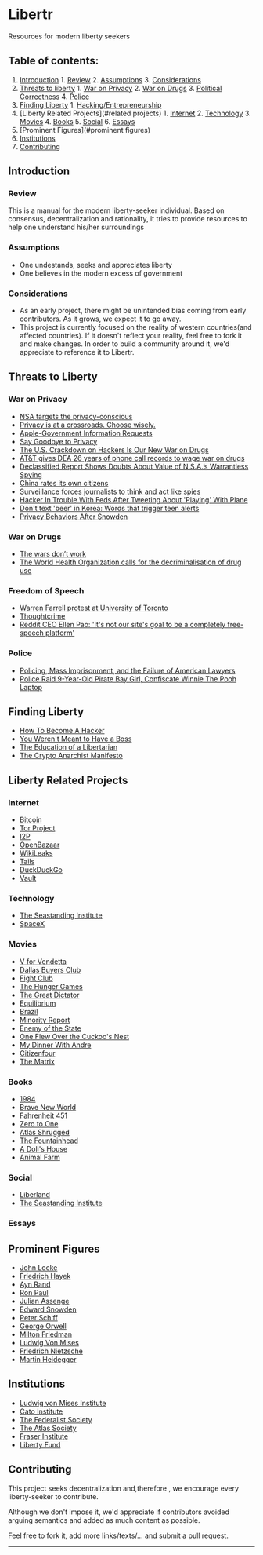 # Libertr
Resources for modern liberty seekers



## Table of contents:

  1. [Introduction](#introduction)
    1. [Review](#review)
    2. [Assumptions](#assumptions)
    3. [Considerations](#considerations)
  2. [Threats to liberty](#threats-to-liberty)
    1. [War on Privacy](#war-on-privacy)
    2. [War on Drugs]()
    3. [Political Correctness](#political-correctness)
    4. [Police](#police)
  3. [Finding Liberty](#finding-liberty)
    1. [Hacking/Entrepreneurship](#hacking)
  4. [Liberty Related Projects](#related projects)
    1. [Internet](#internet)
    2. [Technology](#technology)
    3. [Movies](#movies)
    4. [Books](#books)
    5. [Social](#social)
    6. [Essays](#essays)
  5. [Prominent Figures](#prominent figures)
  6. [Institutions](#institutions)
  7. [Contributing](#contributing)


## Introduction


### Review

  This is a manual for the modern liberty-seeker individual. Based on consensus, decentralization and rationality, it tries to provide resources to help one understand his/her surroundings
  
### Assumptions

  + One undestands, seeks and appreciates liberty
  + One believes in the modern excess of government

### Considerations
  + As an early project, there might be unintended bias coming from early contributors. As it grows, we expect it to go away.
  + This project is currently focused on the reality of western countries(and affected countries). If it doesn't reflect your reality, feel free to fork it and make changes. In order to build a community around it, we'd appreciate to reference it to Libertr.
 
## Threats to Liberty

### War on Privacy

  + [NSA targets the privacy-conscious](http://daserste.ndr.de/panorama/aktuell/NSA-targets-the-privacy-conscious,nsa230.html)
  + [Privacy is at a crossroads. Choose wisely.](https://medium.com/@yegg/privacy-is-at-a-crossroads-choose-wisely-96bac0644ec1)
  + [Apple-Government Information Requests](http://www.apple.com/privacy/government-information-requests/)
  + [Say Goodbye to Privacy](http://www.wired.com/2015/02/say-goodbye-to-privacy/)
  + [The U.S. Crackdown on Hackers Is Our New War on Drugs](http://www.wired.com/2014/01/using-computer-drug-war-decade-dangerous-excessive-punishment-consequences/)
  + [AT&T gives DEA 26 years of phone call records to wage war on drugs](http://www.theatlantic.com/national/archive/2010/05/this-is-your-war-on-drugs/56380/)
  + [Declassified Report Shows Doubts About Value of N.S.A.’s Warrantless Spying ](http://www.nytimes.com/2015/04/25/us/politics/value-of-nsa-warrantless-spying-is-doubted-in-declassified-reports.html?_r=1)
  + [China rates its own citizens](http://www.volkskrant.nl/buitenland/china-rates-its-own-citizens-including-online-behaviour~a3979668/)
  + [Surveillance forces journalists to think and act like spies](https://cpj.org/2015/04/attacks-on-the-press-surveillance-forces-journalists-to-think-act-like-spies.php)
  + [Hacker In Trouble With Feds After Tweeting About 'Playing' With Plane ](http://www.forbes.com/sites/thomasbrewster/2015/04/17/hacker-tweets-about-hacking-plane-gets-computers-seized/)
  + [Don't text 'beer' in Korea: Words that trigger teen alerts](http://www.news-herald.com/general-news/20150515/dont-text-beer-in-korea-words-that-trigger-teen-alerts)
  + [Privacy Behaviors After Snowden](http://m.cacm.acm.org/magazines/2015/5/186025-privacy-behaviors-after-snowden/fulltext)


### War on Drugs
  + [The wars don’t work](http://www.economist.com/news/leaders/21650112-one-war-drugs-ends-another-starting-it-will-be-failure-too-wars-dont-work?fsrc=nlw|hig|30-04-2015|NA)
  + [The World Health Organization calls for the decriminalisation of drug use](http://www.tdpf.org.uk/blog/world-health-organization-calls-decriminalisation-drug-use)

### Freedom of Speech
  + [ Warren Farrell protest at University of Toronto](https://www.youtube.com/watch?v=iARHCxAMAO0)
  + [Thoughtcrime](http://www.antipope.org/charlie/blog-static/2015/05/thoughtcrime.html)
  + [Reddit CEO Ellen Pao: 'It's not our site's goal to be a completely free-speech platform'](http://www.businessinsider.com/reddit-ceo-ellen-pao-its-not-our-sites-goal-to-be-a-completely-free-speech-platform-2015-5)

### Police
  + [Policing, Mass Imprisonment, and the Failure of American Lawyers](http://harvardlawreview.org/2015/04/policing-mass-imprisonment-and-the-failure-of-american-lawyers/)
  + [Police Raid 9-Year-Old Pirate Bay Girl, Confiscate Winnie The Pooh Laptop](http://torrentfreak.com/police-raid-9-year-old-pirate-bay-girl-confiscate-winnie-the-pooh-laptop-121122/)

## Finding Liberty
  + [How To Become A Hacker](http://www.catb.org/~esr/faqs/hacker-howto.html)
  + [You Weren't Meant to Have a Boss](http://www.paulgraham.com/boss.html)
  + [The Education of a Libertarian](http://www.cato-unbound.org/2009/04/13/peter-thiel/education-libertarian)
  + [The Crypto Anarchist Manifesto](http://groups.csail.mit.edu/mac/classes/6.805/articles/crypto/cypherpunks/may-crypto-manifesto.html)


## Liberty Related Projects
### Internet
  + [Bitcoin](https://bitcoin.org/en/)
  + [Tor Project](https://www.torproject.org/)
  + [I2P](https://geti2p.net/en/)
  + [OpenBazaar](https://github.com/OpenBazaar/OpenBazaar)
  + [WikiLeaks](https://wikileaks.org/)
  + [Tails](https://tails.boum.org/)
  + [DuckDuckGo](https://duckduckgo.com/)
  + [Vault](https://hashicorp.com/blog/vault.html)

### Technology
  + [The Seastanding Institute](http://www.seasteading.org/)
  + [SpaceX](http://www.spacex.com/)

### Movies
  + [V for Vendetta](https://www.youtube.com/watch?v=KKvvOFIHs4k)
  + [Dallas Buyers Club](https://www.youtube.com/watch?v=U8utPuIFVnU)
  + [Fight Club](https://www.youtube.com/watch?v=SUXWAEX2jlg)
  + [The Hunger Games](https://www.youtube.com/watch?v=4S9a5V9ODuY)
  + [The Great Dictator](https://www.youtube.com/watch?v=wYDf_Y_f5HM)
  + [Equilibrium](https://www.youtube.com/watch?v=N7MMxM_jV7g)
  + [Brazil](https://www.youtube.com/watch?v=XmSBtDLgBSQ)
  + [Minority Report](https://www.youtube.com/watch?v=0nFxZipsiOM)
  + [Enemy of the State](https://www.youtube.com/watch?v=AoNT6u3mQew)
  + [One Flew Over the Cuckoo's Nest](https://www.youtube.com/watch?v=2WSyJgydTsA)
  + [My Dinner With Andre](https://www.youtube.com/watch?v=NVr0UucAzM4)
  + [Citizenfour](https://www.youtube.com/watch?v=XiGwAvd5mvM)
  + [The Matrix](https://www.youtube.com/watch?v=2oHOv9p9dHQ)

### Books
  + [1984](http://en.wikipedia.org/wiki/Nineteen_Eighty-Four)
  + [Brave New World](http://en.wikipedia.org/wiki/Brave_New_World)
  + [Fahrenheit 451](http://en.wikipedia.org/wiki/Fahrenheit_451)
  + [Zero to One](http://en.wikipedia.org/wiki/Zero_to_One)
  + [Atlas Shrugged](http://en.wikipedia.org/wiki/Atlas_Shrugged)
  + [The Fountainhead](http://en.wikipedia.org/wiki/The_Fountainhead)
  + [A Doll's House](http://en.wikipedia.org/wiki/A_Doll%27s_House)
  + [Animal Farm](http://en.wikipedia.org/wiki/Animal_Farm)

### Social
  + [Liberland](http://liberland.org/)
  + [The Seastanding Institute](http://www.seasteading.org/)

### Essays


## Prominent Figures
 + [John Locke](http://en.wikipedia.org/wiki/John_Locke)
 + [Friedrich Hayek](http://en.wikipedia.org/wiki/Friedrich_Hayek)
 + [Ayn Rand](http://en.wikipedia.org/wiki/Ayn_Rand)
 + [Ron Paul](http://en.wikipedia.org/wiki/Ron_Paul)
 + [Julian Assenge](http://en.wikipedia.org/wiki/Julian_Assange)
 + [Edward Snowden](http://en.wikipedia.org/wiki/Edward_Snowden)
 + [Peter Schiff](http://en.wikipedia.org/wiki/Peter_Schiff)
 + [George Orwell](http://en.wikipedia.org/wiki/George_Orwell)
 + [Milton Friedman](http://en.wikipedia.org/wiki/Milton_Friedman)
 + [Ludwig Von Mises](http://en.wikipedia.org/wiki/Ludwig_von_Mises)
 + [Friedrich Nietzsche](http://en.wikipedia.org/wiki/Friedrich_Nietzsche)
 + [Martin Heidegger](http://en.wikipedia.org/wiki/Martin_Heidegger)
 
## Institutions
  + [Ludwig von Mises Institute](https://mises.org/)
  + [Cato Institute](www.cato.org/)
  + [The Federalist Society](http://www.fed-soc.org/)
  + [The Atlas Society](http://www.atlassociety.org/)
  + [Fraser Institute](http://www.fraserinstitute.org/)
  + [Liberty Fund](http://www.libertyfund.org/)

## Contributing
This project seeks decentralization and,therefore , we encourage every liberty-seeker to contribute. 

Although we don't impose it, we'd appreciate if contributors avoided arguing semantics and added as much content as possible.

Feel free to fork it, add more links/texts/... and submit a pull request. 
____________________

